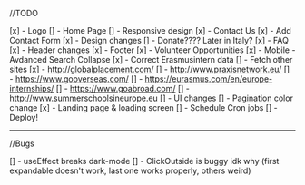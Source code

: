 //TODO

[x] - Logo
[] - Home Page
[] - Responsive design
[x] - Contact Us
    [x] - Add Contact Form
    [x] - Design changes
[] - Donate???? Later in Italy?
[x] - FAQ
[x] - Header changes
[x] - Footer
[x] - Volunteer Opportunities
[x] - Mobile - Avdanced Search Collapse
[x] - Correct Erasmusintern data
[] - Fetch other sites
    [x] - http://globalplacement.com/
    [] - http://www.praxisnetwork.eu/
    [] - https://www.gooverseas.com/
    [] - https://eurasmus.com/en/europe-internships/
    [] - https://www.goabroad.com/
    [] - http://www.summerschoolsineurope.eu
[] - UI changes
[] - Pagination color change
[x] - Landing page & loading screen
[] - Schedule Cron jobs
[] - Deploy!

-----------------------------------------------------------
//Bugs

[] - useEffect breaks dark-mode
[] - ClickOutside is buggy idk why (first expandable doesn't work, last one works properly, others weird)